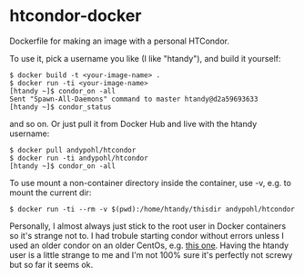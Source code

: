 # htcondor-docker
Dockerfile for making an image with a personal HTCondor.

To use it, pick a username you like (I like "htandy"), and build it yourself:
```
$ docker build -t <your-image-name> .
$ docker run -ti <your-image-name>
[htandy ~]$ condor_on -all
Sent "Spawn-All-Daemons" command to master htandy@d2a59693633
[htandy ~]$ condor_status
```
and so on.  Or just pull it from Docker Hub and live with the htandy username:
```
$ docker pull andypohl/htcondor
$ docker run -ti andypohl/htcondor
[htandy ~]$ condor_on -all
```
To use mount a non-container directory inside the container, use -v, e.g. to mount the current dir:
```
$ docker run -ti --rm -v $(pwd):/home/htandy/thisdir andypohl/htcondor
```
Personally, I almost always just stick to the root user in Docker containers so it's strange not to.  I had trobule starting condor without errors unless I used an older condor on an older CentOs, e.g. [this one](https://hub.docker.com/r/jimwhite/condor-centos6/).  Having the htandy user is a little strange to me and I'm not 100% sure it's perfectly not screwy but so far it seems ok.  
